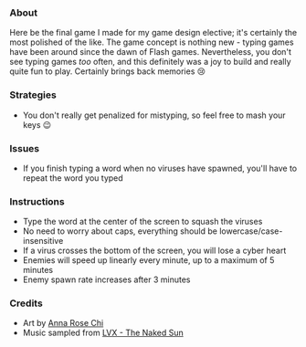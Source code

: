 ### About

Here be the final game I made for my game design elective; 
it's certainly the most polished of the like. The game concept is nothing new - 
typing games have been around since the dawn of Flash games. 
Nevertheless, you don't see typing games _too_ often, 
and this definitely was a joy to build and 
really quite fun to play. Certainly brings back memories 😢

### Strategies

* You don't really get penalized for mistyping, 
 so feel free to mash your keys 😉

### Issues

* If you finish typing a word when no viruses have spawned, 
you'll have to repeat the word you typed 

### Instructions

* Type the word at the center of the screen to squash the viruses
* No need to worry about caps, everything should be lowercase/case-insensitive
* If a virus crosses the bottom of the screen, you will lose a cyber heart
* Enemies will speed up linearly every minute, up to a maximum of 5 minutes
* Enemy spawn rate increases after 3 minutes

### Credits

* Art by [Anna Rose Chi](https://annarosechi.myportfolio.com/)
* Music sampled from [LVX - The Naked Sun](https://www.youtube.com/watch?v=G0CWuyidm4Y)